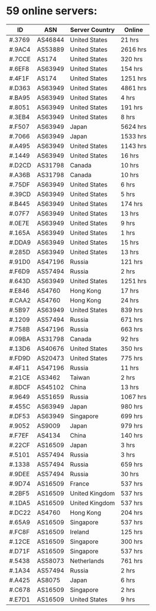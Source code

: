 # 59 online servers:

| ID | ASN | Server Country | Online |
| ------ | ------ | ------ | ------ |
| #.3769 | AS46844 | United States | 21 hrs |
| #.9AC4 | AS53889 | United States | 2616 hrs |
| #.7CCE | AS174 | United States | 320 hrs |
| #.6EF8 | AS63949 | United States | 154 hrs |
| #.4F1F | AS174 | United States | 1251 hrs |
| #.D363 | AS63949 | United States | 4861 hrs |
| #.BA95 | AS63949 | United States | 4 hrs |
| #.8051 | AS63949 | United States | 191 hrs |
| #.3EB4 | AS63949 | United States | 8 hrs |
| #.F507 | AS63949 | Japan | 5624 hrs |
| #.7066 | AS63949 | Japan | 1533 hrs |
| #.A495 | AS63949 | United States | 1143 hrs |
| #.1449 | AS63949 | United States | 16 hrs |
| #.D2CD | AS31798 | Canada | 10 hrs |
| #.A36B | AS31798 | Canada | 10 hrs |
| #.75DF | AS63949 | United States | 6 hrs |
| #.39CD | AS63949 | United States | 5 hrs |
| #.B445 | AS63949 | United States | 174 hrs |
| #.07F7 | AS63949 | United States | 13 hrs |
| #.0E7E | AS63949 | United States | 9 hrs |
| #.165A | AS63949 | United States | 1 hrs |
| #.DDA9 | AS63949 | United States | 15 hrs |
| #.285D | AS63949 | United States | 13 hrs |
| #.91D0 | AS47196 | Russia | 121 hrs |
| #.F6D9 | AS57494 | Russia | 2 hrs |
| #.643D | AS63949 | United States | 1251 hrs |
| #.E846 | AS4760 | Hong Kong | 17 hrs |
| #.CAA2 | AS4760 | Hong Kong | 24 hrs |
| #.5B97 | AS63949 | United States | 839 hrs |
| #.1209 | AS57494 | Russia | 671 hrs |
| #.758B | AS47196 | Russia | 663 hrs |
| #.09BA | AS31798 | Canada | 92 hrs |
| #.13D6 | AS40676 | United States | 350 hrs |
| #.FD9D | AS20473 | United States | 775 hrs |
| #.4F11 | AS47196 | Russia | 11 hrs |
| #.21CE | AS3462 | Taiwan | 2 hrs |
| #.8DCF | AS45102 | China | 13 hrs |
| #.9649 | AS51659 | Russia | 1067 hrs |
| #.455C | AS63949 | Japan | 980 hrs |
| #.DF53 | AS63949 | Singapore | 699 hrs |
| #.9052 | AS9009 | Japan | 979 hrs |
| #.F7EF | AS4134 | China | 140 hrs |
| #.22CF | AS16509 | Japan | 3 hrs |
| #.5101 | AS57494 | Russia | 3 hrs |
| #.1338 | AS57494 | Russia | 659 hrs |
| #.9DEE | AS57494 | Russia | 30 hrs |
| #.9D74 | AS16509 | France | 537 hrs |
| #.2BF5 | AS16509 | United Kingdom | 537 hrs |
| #.1DA5 | AS16509 | United Kingdom | 537 hrs |
| #.DC22 | AS4760 | Hong Kong | 204 hrs |
| #.65A9 | AS16509 | Singapore | 537 hrs |
| #.FC8F | AS16509 | Ireland | 125 hrs |
| #.12CE | AS16509 | Singapore | 300 hrs |
| #.D71F | AS16509 | Singapore | 537 hrs |
| #.5438 | AS58073 | Netherlands | 761 hrs |
| #.1A34 | AS57494 | Russia | 2 hrs |
| #.A425 | AS8075 | Japan | 6 hrs |
| #.C678 | AS16509 | Singapore | 2 hrs |
| #.E7D1 | AS16509 | United States | 9 hrs |

